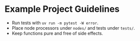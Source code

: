 # Example Project Guidelines

- Run tests with `uv run -m pytest -W error`.
- Place node processors under `nodes/` and tests under `tests/`.
- Keep functions pure and free of side effects.
